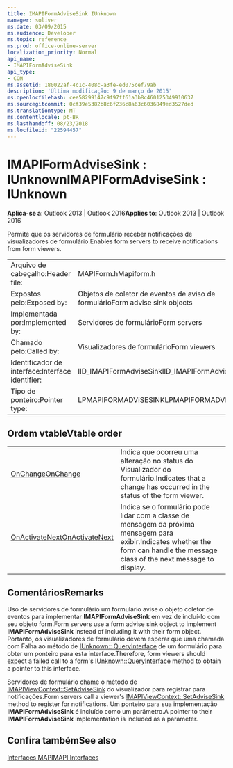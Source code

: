 ```yaml
---
title: IMAPIFormAdviseSink IUnknown
manager: soliver
ms.date: 03/09/2015
ms.audience: Developer
ms.topic: reference
ms.prod: office-online-server
localization_priority: Normal
api_name:
- IMAPIFormAdviseSink
api_type:
- COM
ms.assetid: 180022af-4c1c-408c-a3fe-ed075cef79ab
description: 'Última modificação: 9 de março de 2015'
ms.openlocfilehash: cee58299147c9f97ff61a3b8c460125349910637
ms.sourcegitcommit: 0cf39e5382b8c6f236c8a63c6036849ed3527ded
ms.translationtype: MT
ms.contentlocale: pt-BR
ms.lasthandoff: 08/23/2018
ms.locfileid: "22594457"
---
```

# <a name="imapiformadvisesink--iunknown"></a><span data-ttu-id="ecd60-103">IMAPIFormAdviseSink : IUnknown</span><span class="sxs-lookup"><span data-stu-id="ecd60-103">IMAPIFormAdviseSink : IUnknown</span></span>

  
  
<span data-ttu-id="ecd60-104">**Aplica-se a**: Outlook 2013 | Outlook 2016</span><span class="sxs-lookup"><span data-stu-id="ecd60-104">**Applies to**: Outlook 2013 | Outlook 2016</span></span> 
  
<span data-ttu-id="ecd60-105">Permite que os servidores de formulário receber notificações de visualizadores de formulário.</span><span class="sxs-lookup"><span data-stu-id="ecd60-105">Enables form servers to receive notifications from form viewers.</span></span> 
  
|||
|:-----|:-----|
|<span data-ttu-id="ecd60-106">Arquivo de cabeçalho:</span><span class="sxs-lookup"><span data-stu-id="ecd60-106">Header file:</span></span>  <br/> |<span data-ttu-id="ecd60-107">MAPIForm.h</span><span class="sxs-lookup"><span data-stu-id="ecd60-107">Mapiform.h</span></span>  <br/> |
|<span data-ttu-id="ecd60-108">Expostos pelo:</span><span class="sxs-lookup"><span data-stu-id="ecd60-108">Exposed by:</span></span>  <br/> |<span data-ttu-id="ecd60-109">Objetos de coletor de eventos de aviso de formulário</span><span class="sxs-lookup"><span data-stu-id="ecd60-109">Form advise sink objects</span></span>  <br/> |
|<span data-ttu-id="ecd60-110">Implementada por:</span><span class="sxs-lookup"><span data-stu-id="ecd60-110">Implemented by:</span></span>  <br/> |<span data-ttu-id="ecd60-111">Servidores de formulário</span><span class="sxs-lookup"><span data-stu-id="ecd60-111">Form servers</span></span>  <br/> |
|<span data-ttu-id="ecd60-112">Chamado pelo:</span><span class="sxs-lookup"><span data-stu-id="ecd60-112">Called by:</span></span>  <br/> |<span data-ttu-id="ecd60-113">Visualizadores de formulário</span><span class="sxs-lookup"><span data-stu-id="ecd60-113">Form viewers</span></span>  <br/> |
|<span data-ttu-id="ecd60-114">Identificador de interface:</span><span class="sxs-lookup"><span data-stu-id="ecd60-114">Interface identifier:</span></span>  <br/> |<span data-ttu-id="ecd60-115">IID_IMAPIFormAdviseSink</span><span class="sxs-lookup"><span data-stu-id="ecd60-115">IID_IMAPIFormAdviseSink</span></span>  <br/> |
|<span data-ttu-id="ecd60-116">Tipo de ponteiro:</span><span class="sxs-lookup"><span data-stu-id="ecd60-116">Pointer type:</span></span>  <br/> |<span data-ttu-id="ecd60-117">LPMAPIFORMADVISESINK</span><span class="sxs-lookup"><span data-stu-id="ecd60-117">LPMAPIFORMADVISESINK</span></span>  <br/> |
   
## <a name="vtable-order"></a><span data-ttu-id="ecd60-118">Ordem vtable</span><span class="sxs-lookup"><span data-stu-id="ecd60-118">Vtable order</span></span>

|||
|:-----|:-----|
|[<span data-ttu-id="ecd60-119">OnChange</span><span class="sxs-lookup"><span data-stu-id="ecd60-119">OnChange</span></span>](imapiformadvisesink-onchange.md) <br/> |<span data-ttu-id="ecd60-120">Indica que ocorreu uma alteração no status do Visualizador do formulário.</span><span class="sxs-lookup"><span data-stu-id="ecd60-120">Indicates that a change has occurred in the status of the form viewer.</span></span>  <br/> |
|[<span data-ttu-id="ecd60-121">OnActivateNext</span><span class="sxs-lookup"><span data-stu-id="ecd60-121">OnActivateNext</span></span>](imapiformadvisesink-onactivatenext.md) <br/> |<span data-ttu-id="ecd60-122">Indica se o formulário pode lidar com a classe de mensagem da próxima mensagem para exibir.</span><span class="sxs-lookup"><span data-stu-id="ecd60-122">Indicates whether the form can handle the message class of the next message to display.</span></span>  <br/> |
   
## <a name="remarks"></a><span data-ttu-id="ecd60-123">Comentários</span><span class="sxs-lookup"><span data-stu-id="ecd60-123">Remarks</span></span>

<span data-ttu-id="ecd60-124">Uso de servidores de formulário um formulário avise o objeto coletor de eventos para implementar **IMAPIFormAdviseSink** em vez de incluí-lo com seu objeto form.</span><span class="sxs-lookup"><span data-stu-id="ecd60-124">Form servers use a form advise sink object to implement **IMAPIFormAdviseSink** instead of including it with their form object.</span></span> <span data-ttu-id="ecd60-125">Portanto, os visualizadores de formulário devem esperar que uma chamada com Falha ao método de [IUnknown:: QueryInterface](http://msdn.microsoft.com/en-us/library/ms682521%28v=VS.85%29.aspx) de um formulário para obter um ponteiro para esta interface.</span><span class="sxs-lookup"><span data-stu-id="ecd60-125">Therefore, form viewers should expect a failed call to a form's [IUnknown::QueryInterface](http://msdn.microsoft.com/en-us/library/ms682521%28v=VS.85%29.aspx) method to obtain a pointer to this interface.</span></span> 
  
<span data-ttu-id="ecd60-126">Servidores de formulário chame o método de [IMAPIViewContext::SetAdviseSink](imapiviewcontext-setadvisesink.md) do visualizador para registrar para notificações.</span><span class="sxs-lookup"><span data-stu-id="ecd60-126">Form servers call a viewer's [IMAPIViewContext::SetAdviseSink](imapiviewcontext-setadvisesink.md) method to register for notifications.</span></span> <span data-ttu-id="ecd60-127">Um ponteiro para sua implementação **IMAPIFormAdviseSink** é incluído como um parâmetro.</span><span class="sxs-lookup"><span data-stu-id="ecd60-127">A pointer to their **IMAPIFormAdviseSink** implementation is included as a parameter.</span></span> 
  
## <a name="see-also"></a><span data-ttu-id="ecd60-128">Confira também</span><span class="sxs-lookup"><span data-stu-id="ecd60-128">See also</span></span>



[<span data-ttu-id="ecd60-129">Interfaces MAPI</span><span class="sxs-lookup"><span data-stu-id="ecd60-129">MAPI Interfaces</span></span>](mapi-interfaces.md)

